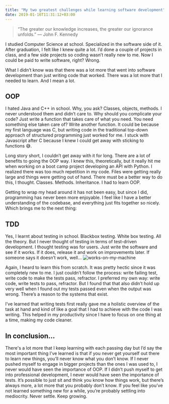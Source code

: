 ```yaml
---
title: "My two greatest challenges while learning software development"
date: 2019-01-16T11:31:12+03:00
---
```

>“The greater our knowledge increases, the greater our ignorance unfolds.” ― John F. Kennedy

I studied Computer Science at school. Specialized in the software side of it. After graduation, I felt like I knew quite a lot. I’d done a couple of projects in class, and a few side projects so coding wasn’t really new to me. Now I could be paid to write software, right? Wrong.

What I didn’t know was that there was a lot more that went into software development than just writing code that worked. There was a lot more that I needed to learn. And I mean a lot.

## OOP

I hated Java and C++ in school. Why, you ask? Classes, objects, methods. I never understood them and didn’t care to. Why should you complicate your code? Just write a function that takes care of what you need. You need something else taken care of? Write another function. It could be because my first language was C, but writing code in the traditional top-down approach of structured programming just worked for me. I stuck with Javascript after C because I knew I could get away with sticking to functions 😅.

Long story short, I couldn’t get away with it for long. There are a lot of benefits to going the OOP way. I knew this, theoretically, but it really hit me when working on a boot camp project developing an API with Python. I realized there was too much repetition in my code. Files were getting really large and things were getting out of hand. There must be a better way to do this, I thought. Classes. Methods. Inheritance. I had to learn OOP.

Getting to wrap my head around it has not been easy, but since I did, programming has never been more enjoyable. I feel like I have a better understanding of the codebase, and everything just fits together so nicely. Which brings me to the next thing:

## TDD

Yes, I learnt about testing in school. Blackbox testing. White box testing. All the theory. But I never thought of testing in terms of test-driven development. I thought testing was for users. Just write the software and see if it works. If it does, release it and work on improvements later. If someone says it doesn’t work, well…
![works-on-my-machine](https://cdn-images-1.medium.com/max/800/1*Zv0hpjbZziG7YsjT9PKaYg.jpeg)

Again, I heard to learn this from scratch. It was pretty hectic since it was completely new to me. I just couldn’t follow the process: write failing test, write code to make the tests pass, refractor. I preferred my own way: write code, write tests to pass, refractor. But I found that that also didn’t hold up very well when I found out my tests passed even when the output was wrong. There’s a reason to the systems that exist.

I’ve learned that writing tests first really gave me a holistic overview of the task at hand and kind of like a goal that I had to achieve with the code I was writing. This helped in my productivity since I have to focus on one thing at a time, making my code cleaner.

## In conclusion…

There's a lot more that I keep learning with each passing day but I’d say the most important thing I’ve learned is that if you never get yourself out there to learn new things, you’ll never know what you don’t know. If I never pushed myself to engage in bigger projects than the ones I was used to, I never would have seen the importance of OOP. If I didn’t push myself to get into professional development, I never would have seen the importance of tests. It’s possible to just sit and think you know how things work, but there’s always more, a lot more that you probably don’t know. If you feel like you’ve not learned something new for a while, you’re probably settling into mediocrity. Never settle. Keep growing.
